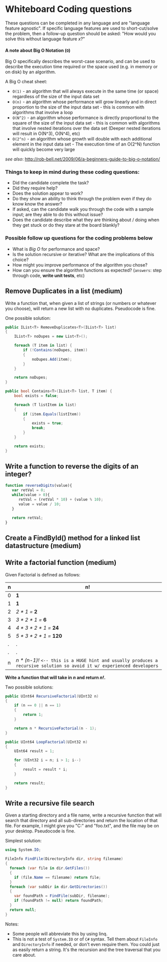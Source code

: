# Whiteboard Coding questions
These questions can be completed in any language and are "language feature agnostic".  If specific language features are used to short-cut/solve the problem, then a follow-up question should be asked: "How would you solve this without language feature _x_?"

#### A note about Big O Notation (`O`)
Big O specifically describes the worst-case scenario, and can be used to describe the execution time required or the space used (e.g. in memory or on disk) by an algorithm.

A Big O cheat sheet:
* `O(1)` - an algorithm that will always execute in the same time (or space) regardless of the size of the input data set
* `O(n)` - an algorithm whose performance will grow linearly and in direct proportion to the size of the input data set - this is common with algorithms that involve a loop
* `O(N^2)` - an algorithm whose performance is directly proportional to the square of the size of the input data set - this is common with algorithms that involve nested iterations over the data set (Deeper nested iterations will result in O(N^3), O(N^4), etc)
* `O(2^n)` - an algorithm whose growth will double with each additional element in the input data set - The execution time of an O(2^N) function will quickly become very large

_see also_: http://rob-bell.net/2009/06/a-beginners-guide-to-big-o-notation/

### Things to keep in mind during these coding questions:
* Did the candidate complete the task?
* Did they require help?
* Does the solution appear to work?
* Do they show an ability to think through the problem even if they do know know the answer?
* If asked, can the candidate walk you through the code with a sample input; are they able to do this without issue?
* Does the candidate describe what they are thinking about / doing when they get stuck or do they stare at the board blankly?

### Possible follow up questions for the coding problems below
* What is _Big O_ for performance and space?
* Is the solution recursive or iterative?  What are the implications of this choice?
* How might you improve performance of the algorithm you chose?
* How can you ensure the algorithm functions as expected? (`answers`: step through code, **write unit tests**, etc)

## Remove Duplicates in a list (medium)
Write a function that, when given a list of strings (or numbers or whatever you choose), will return a new list with no duplicates.  Pseudocode is fine.

One possible solution:
```csharp
public IList<T> RemoveDuplicates<T>(IList<T> list)
{
    IList<T> noDupes = new List<T>();

    foreach (T item in list) {
        if (!Contains(noDupes, item))
        {
            noDupes.Add(item);
        }
    }

    return noDupes;
}

public bool Contains<T>(IList<T> list, T item) {
    bool exists = false;

    foreach (T listItem in list)
    {
        if (item.Equals(listItem))
        {
            exists = true;
            break;
        }
    }

    return exists;
}
```

## Write a function to reverse the digits of an integer?

```javascript
function reverseDigits(value){
   var retVal = 0;
   while(value > 0){
      retVal = (retVal * 10) + (value % 10);
      value = value / 10;
   }

   return retVal;
}
```

## Create a FindById() method for a linked list datastructure (medium)


## Write a factorial function (medium)
Given Factorial is defined as follows:

|  n   |  n!  |
| ---- | ---- |
|  0   |  **1**   |
|  1   |  **1**   |
|  2   |  _2 * 1 =_ **2**   |
|  3   |  _3 * 2 * 1 =_ **6**  |
|  4   |  _4 * 3 * 2 * 1 =_ **24**  |
|  5   |  _5 * 3 * 2 * 1 =_ **120** |
|  .   |  . |
|  .   |  . |
|  n   |  _n * (n-1)!_ `<-- this is a HUGE hint and usually produces a recursive solution so avoid it w/ experienced developers`|


**Write a function that will take in _n_ and return _n!_.**

Two possible solutions:
```csharp
public UInt64 RecursiveFactorial(UInt32 n)
{
    if (n == 0 || n == 1)
    {
        return 1;
    }

    return n * RecursiveFactorial(n - 1);
}

public UInt64 LoopFactorial(UInt32 n)
{
    UInt64 result = 1;

    for (UInt32 i = n; i > 1; i--)
    {
        result = result * i;
    }

    return result;
}
```

## Write a recursive file search

Given a starting directory and a file name, write a recursive function that will search that directory and all sub-directories and return the location of that file.  For example, I might give you "C:\" and "foo.txt", and the file may be on your desktop.  Pseudocode is fine.

Simplest solution:

```csharp
using System.IO;

FileInfo FindFile(DirectoryInfo dir, string filename)
{
  foreach (var file in dir.GetFiles())
  {
    if (file.Name == filename) return file;
  }
  foreach (var subDir in dir.GetDirectories())
  {
    var foundPath = FindFile(subDir, filename);
    if (foundPath != null) return foundPath;
  }
  return null;
}
```

Notes:
* Some people will abbreviate this by using linq.
* This is not a test of `System.IO` or of `C#` syntax.  Tell them about `FileInfo` and `DirectoryInfo` if needed, or don't even require them.  You could just as easily return a string.  It's the recursion and the tree traversal that you care about.